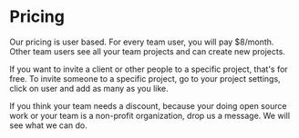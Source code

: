 # Pricing

Our pricing is user based. For every team user, you will pay $8/month. Other team users see all your team projects and can create new projects.

If you want to invite a client or other people to a specific project, that's for free. To invite someone to a specific project, go to your project settings, click on user and add as many as you like.

If you think your team needs a discount, because your doing open source work or your team is a non-profit organization, drop us a message. We will see what we can do.